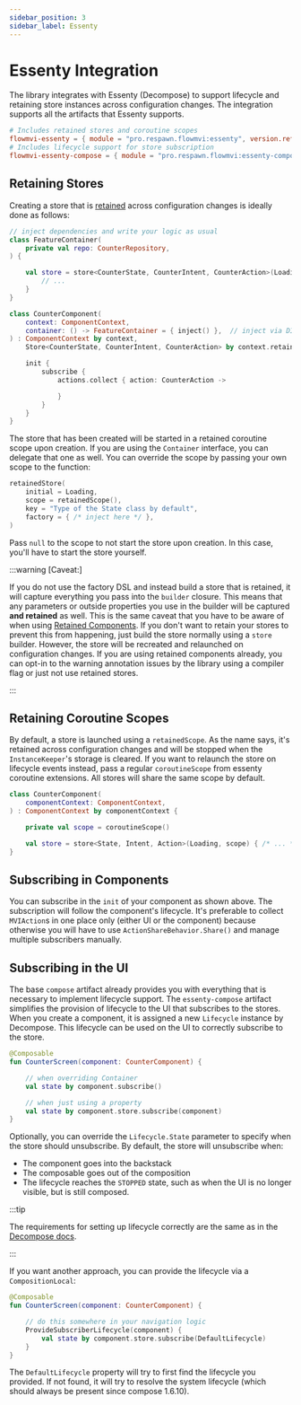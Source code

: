 ```yaml
---
sidebar_position: 3
sidebar_label: Essenty
---
```


# Essenty Integration

The library integrates with Essenty (Decompose) to support lifecycle and retaining store instances across configuration
changes. The integration supports all the artifacts that Essenty supports.

```toml
# Includes retained stores and coroutine scopes
flowmvi-essenty = { module = "pro.respawn.flowmvi:essenty", version.ref = "flowmvi" }
# Includes lifecycle support for store subscription
flowmvi-essenty-compose = { module = "pro.respawn.flowmvi:essenty-compose", version.ref = "flowmvi" }
```

## Retaining Stores

Creating a store that
is [retained](https://arkivanov.github.io/Decompose/component/instance-retaining/#instance-retaining) across
configuration changes is ideally done as follows:

```kotlin
// inject dependencies and write your logic as usual
class FeatureContainer(
    private val repo: CounterRepository,
) {

    val store = store<CounterState, CounterIntent, CounterAction>(Loading) {
        // ...
    }
}

class CounterComponent(
    context: ComponentContext,
    container: () -> FeatureContainer = { inject() },  // inject via DI as a factory or provide manually
) : ComponentContext by context,
    Store<CounterState, CounterIntent, CounterAction> by context.retainedStore(factory = container) {

    init {
        subscribe {
            actions.collect { action: CounterAction ->

            }
        }
    }
}
```

The store that has been created will be started in a retained coroutine scope upon creation.
If you are using the `Container` interface, you can delegate that one as well.
You can override the scope by passing your own scope to the function:

```kotlin
retainedStore(
    initial = Loading,
    scope = retainedScope(),
    key = "Type of the State class by default",
    factory = { /* inject here */ },
)
```

Pass `null` to the scope to not start the store upon creation. In this case, you'll have to start the store yourself.

:::warning [Caveat:]

If you do not use the factory DSL and instead build a store that is retained, it will capture everything you
pass into the `builder` closure. This means that any parameters or outside properties you use in the builder will be
captured **and retained** as well. This is the same caveat that you have to be aware of when
using [Retained Components](https://arkivanov.github.io/Decompose/component/instance-retaining/#retained-components-since-v210-alpha-03).
If you don't want to retain your stores to prevent this from happening, just build the store
normally using a `store` builder. However, the store will be recreated and relaunched on configuration changes.
If you are using retained components already, you can opt-in to the warning annotation issues by the library using a
compiler flag or just not use retained stores.

:::

## Retaining Coroutine Scopes

By default, a store is launched using a `retainedScope`. As the name says, it's retained across configuration changes
and will be stopped when the `InstanceKeeper`'s storage is cleared. If you want to relaunch the store on lifecycle
events instead, pass a regular `coroutineScope` from essenty coroutine extensions. All stores will share the same scope
by default.

```kotlin
class CounterComponent(
    componentContext: ComponentContext,
) : ComponentContext by componentContext {

    private val scope = coroutineScope()

    val store = store<State, Intent, Action>(Loading, scope) { /* ... */ }
}
```

## Subscribing in Components

You can subscribe in the `init` of your component as shown above. The subscription will follow the component's
lifecycle. It's preferable to collect `MVIAction`s in one place only (either UI or the component) because otherwise you
will have to use `ActionShareBehavior.Share()` and manage multiple subscribers manually.

## Subscribing in the UI

The base `compose` artifact already provides you with everything that is necessary to implement lifecycle support.
The `essenty-compose` artifact simplifies the provision of lifecycle to the UI that subscribes to the stores.
When you create a component, it is assigned a new `Lifecycle` instance by Decompose.
This lifecycle can be used on the UI to correctly subscribe to the store.

```kotlin
@Composable
fun CounterScreen(component: CounterComponent) {

    // when overriding Container
    val state by component.subscribe()

    // when just using a property
    val state by component.store.subscribe(component)
}
```

Optionally, you can override the `Lifecycle.State` parameter to specify when the store should unsubscribe.
By default, the store will unsubscribe when:

* The component goes into the backstack
* The composable goes out of the composition
* The lifecycle reaches the `STOPPED` state, such as when the UI is no longer visible, but is still composed.

:::tip

 The requirements for setting up lifecycle correctly are the same as in
the [Decompose docs](https://arkivanov.github.io/Decompose/component/lifecycle/).

:::

If you want another approach, you can provide the lifecycle via a `CompositionLocal`:

```kotlin
@Composable
fun CounterScreen(component: CounterComponent) {

    // do this somewhere in your navigation logic
    ProvideSubscriberLifecycle(component) {
        val state by component.store.subscribe(DefaultLifecycle)
    }
}
```

The `DefaultLifecycle` property will try to first find the lifecycle you provided. If not found, it will try to
resolve the system lifecycle (which should always be present since compose 1.6.10).
